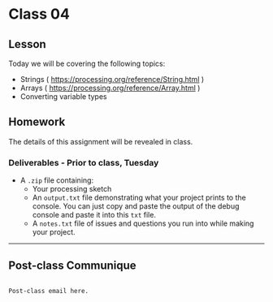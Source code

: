 # Class 04

## Lesson

Today we will be covering the following topics:

* Strings ( https://processing.org/reference/String.html )
* Arrays ( https://processing.org/reference/Array.html )
* Converting variable types

## Homework

The details of this assignment will be revealed in class.

### Deliverables - Prior to class, Tuesday

  * A `.zip` file containing:
    * Your processing sketch
    * An `output.txt` file demonstrating what your project prints to the console. You can just copy and paste the output of the debug console and paste it into this `txt` file.
    * A `notes.txt` file of issues and questions you run into while making your project.

---

## Post-class Communique

```

Post-class email here.


```

